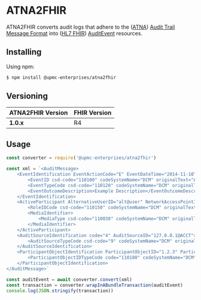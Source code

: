 # ATNA2FHIR
ATNA2FHIR converts audit logs that adhere to the ([ATNA](https://wiki.ihe.net/index.php/Audit_Trail_and_Node_Authentication)) [Audit Trail Message Format](http://dicom.nema.org/medical/dicom/current/output/html/part15.html#sect_A.5) into ([HL7 FHIR](https://hl7.org/FHIR/)) [AuditEvent](https://hl7.org/FHIR/auditevent.html) resources.

## Installing

Using npm:

```bash
$ npm install @upmc-enterprises/atna2fhir
```

## Versioning
ATNA2FHIR Version |     FHIR Version      |
------------------|-----------------------|
**1.0.x**         | R4                    |  

## Usage
````javascript
const converter = require('@upmc-enterprises/atna2fhir')

const xml = `<AuditMessage>
    <EventIdentification EventActionCode="E" EventDateTime="2014-11-10T12:00:00.500-08:00" EventOutcomeIndicator="0">
        <EventID csd-code="110100" codeSystemName="DCM" originalText="Application Activity"/>
        <EventTypeCode csd-code="110120" codeSystemName="DCM" originalText="Application Start"/>
        <EventOutcomeDescription>Example Description</EventOutcomeDescription>
    </EventIdentification>
    <ActiveParticipant AlternativeUserID="alt@user" NetworkAccessPointID="127.0.0.1" NetworkAccessPointTypeCode="2" UserID="root" UserIsRequestor="true">
        <RoleIDCode csd-code="110150" codeSystemName="DCM" originalText="Application"/>
        <MediaIdentifier>
            <MediaType csd-code="110030" codeSystemName="DCM" originalText="USB Disk Emulation"/>
        </MediaIdentifier>
    </ActiveParticipant>
    <AuditSourceIdentification code="4" AuditSourceID="127.0.0.1@ACCT">
        <AuditSourceTypeCode csd-code="9" codeSystemName="DCM" originalText="Other" />
    </AuditSourceIdentification>
    <ParticipantObjectIdentification ParticipantObjectID="1.2.3" ParticipantObjectTypeCode="2" ParticipantObjectTypeCodeRole="3" ParticipantObjectDataLifeCycle="1">
        <ParticipantObjectIDTypeCode code="110180" codeSystemName="DCM" displayName="Study Instance UID"/>
    </ParticipantObjectIdentification>    
</AuditMessage>`

const auditEvent = await converter.convert(xml)
const transaction = converter.wrapInABundleTransaction(auditEvent)
console.log(JSON.stringify(transaction))

````